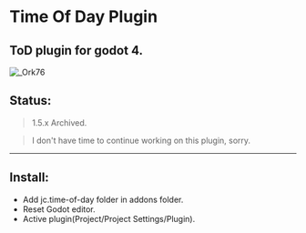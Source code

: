 # Time Of Day Plugin
ToD plugin for godot 4.
---------------------------------------------


![_Ork76](https://github.com/7Arz/jc.time-of-day/assets/75779389/5d3e5f9a-b679-4a18-9525-6b91a478a261)


## Status:
> 1.5.x Archived.

> I don't have time to continue working on this plugin, sorry.
---------------------------------------------
## Install:
- Add jc.time-of-day folder in addons folder.
- Reset Godot editor.
- Active plugin(Project/Project Settings/Plugin).
